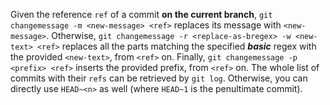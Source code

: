 Given the reference ```ref``` of a commit <b>on the current branch</b>, ```git changemessage -m <new-message> <ref>``` replaces its message with ```<new-message>```. 
Otherwise, ```git changemessage -r <replace-as-bregex> -w <new-text> <ref>``` replaces all the parts matching the specified <b><i>basic</i></b> regex with the provided ```<new-text>```, from ```<ref>``` on.
Finally, ```git changemessage -p <prefix> <ref>``` inserts the provided prefix, from ```<ref>``` on.
The whole list of commits with their ```refs``` can be retrieved by ```git log```. Otherwise, you can directly use ```HEAD~<n>``` as well (where ```HEAD~1``` is the penultimate commit).
